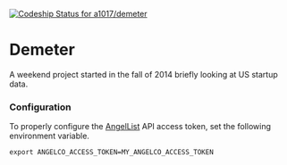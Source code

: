 [ ![Codeship Status for a1017/demeter](https://codeship.com/projects/7a24d920-b0b2-0132-051e-5e604f7ebe37/status?branch=master)](https://codeship.com/projects/69651)

# Demeter

A weekend project started in the fall of 2014 briefly looking at US startup data. 

### Configuration

To properly configure the [AngelList](https://angel.co) API access token, set the following environment variable. 

```
export ANGELCO_ACCESS_TOKEN=MY_ANGELCO_ACCESS_TOKEN
```

